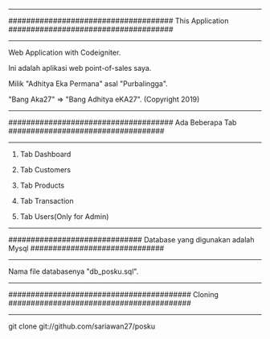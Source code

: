 
****************
  ##################################### This Application #####################################
****************

Web Application with Codeigniter.

Ini adalah aplikasi web point-of-sales saya.

Milik "Adhitya Eka Permana" asal "Purbalingga".

"Bang Aka27" => "Bang Adhitya eKA27". (Copyright 2019)

****************
 ##################################### Ada Beberapa Tab ###################################
****************


1. Tab Dashboard

2. Tab Customers

3. Tab Products

4. Tab Transaction

5. Tab Users(Only for Admin)

************************************
############################## Database yang digunakan adalah Mysql ##############################
************************************


Nama file databasenya "db_posku.sql".


*******
######################################### Cloning #########################################
*******

git clone git://github.com/sariawan27/posku
